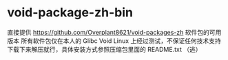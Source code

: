 # void-package-zh-bin
直接提供 https://github.com/Overplant8621/void-packages-zh 软件包的可用版本
所有软件包仅在本人的 Glibc Void Linux 上经过测试，不保证任何技术支持
下载下来解压就行，具体安装方式参照压缩包里面的 README.txt
（逃）
